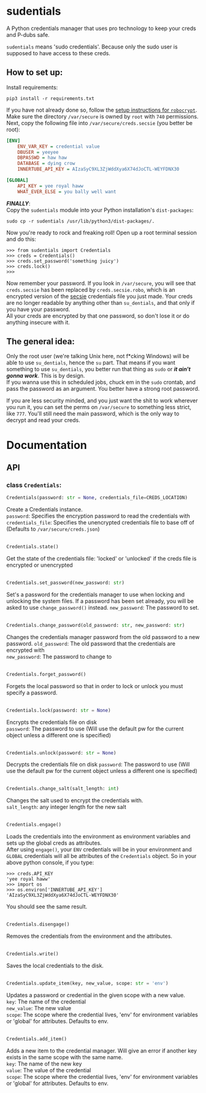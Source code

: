 # sudentials
A Python credentials manager that uses pro technology to keep your creds and P-dubs safe.

`sudentials` means 'sudo credentials'. Because only the sudo user is supposed to have access to these creds.


## How to set up:
Install requirements:
```console
pip3 install -r requirements.txt
```
If you have not already done so, follow the [setup instructions for `robocrypt`](https://github.com/noahbroyles/Robocrypt#setup).  
Make sure the directory `/var/secure` is owned by `root` with `740` permissions.  
Next, copy the following file into `/var/secure/creds.secsie` (you better be root):
```ini
[ENV]
	ENV_VAR_KEY = credential value
	DBUSER = yeeyee
	DBPASSWD = haw haw
	DATABASE = dying crow
	INNERTUBE_API_KEY = AIzaSyC9XL3ZjWddXya6X74dJoCTL-WEYFDNX30

[GLOBAL]
	API_KEY = yee royal haww
	WHAT_EVER_ELSE = you bally well want
```
***FINALLY***:  
Copy the `sudentials` module into your Python installation's `dist-packages`:
```console
sudo cp -r sudentials /usr/lib/python3/dist-packages/.
```
Now you're ready to rock and freaking roll! Open up a root terminal session and do this:
```pycon
>>> from sudentials import Credentials
>>> creds = Credentials()
>>> creds.set_password('something juicy')
>>> creds.lock()
>>>
```
Now remember your password. If you look in `/var/secure`, you will see that `creds.secsie` has been replaced by `creds.secsie.robo`, which is an encrypted version of the [secsie](https://github.com/noahbroyles/secsie-conf) credentials file you just made.
Your creds are no longer readable by anything other than `su_dentials`, and that only if you have your password.  
All your creds are encrypted by that one password, so don't lose it or do anything insecure with it.

## The general idea:
Only the root user (we're talking Unix here, not f*cking Windows) will be able to use `su_dentials`, hence the `su` part. That means if you want something to use `su_dentials`, 
you better run that thing as `sudo` or ***it ain't gonna work***. This is by design.  
If you wanna use this in scheduled jobs, chuck em in the `sudo` crontab, and pass the password as an argument. You better have a strong root password.

If you are less security minded, and you just want the shit to work wherever you run it, you can set the perms on `/var/secure` to something less strict, like `777`. You'll still need the main password, which is the only way to decrypt and read your creds.

# Documentation
## API
### class `Credentials`:
```python
Credentials(password: str = None, credentials_file=CREDS_LOCATION)
```
Create a Credentials instance.  
`password`: Specifies the encryption password to read the credentials with  
`credentials_file`: Specifies the unencrypted credentials file to base off of (Defaults to `/var/secure/creds.json`)
<br>
<br>
```python
Credentials.state()
```
Get the state of the credentials file: 'locked' or 'unlocked' if the creds file is encrypted or unencrypted
<br>
<br>
```python
Credentials.set_password(new_password: str)
```
Set's a password for the credentials manager to use when locking and unlocking the system files.
If a password has been set already, you will be asked to use `change_password()` instead.
`new_password`: The password to set.
<br>
<br>
```python
Credentials.change_password(old_password: str, new_password: str)
```
Changes the credentials manager password from the old password to a new password.
`old_password`: The old password that the credentials are encrypted with  
`new_password`: The password to change to
<br>
<br>
```python
Credentials.forget_password()
```
Forgets the local password so that in order to lock or unlock you must specify a password.
<br>
<br>
```python
Credentials.lock(password: str = None)
```
Encrypts the credentials file on disk  
`password`: The password to use (Will use the default pw for the current object unless a different one is specified)
<br>
<br>
```python
Credentials.unlock(password: str = None)
```
Decrypts the credentials file on disk
`password`: The password to use (Will use the default pw for the current object unless a different one is specified)
<br>
<br>
```python
Credentials.change_salt(salt_length: int)
```
Changes the salt used to encrypt the credentials with.  
`salt_length`: any integer length for the new salt
<br>
<br>
```python
Credentials.engage()
```
Loads the credentials into the environment as environment variables and sets up the global creds as attributes.  
After using `engage()`, your `ENV` credentials will be in your environment and `GLOBAL` credentials will all be attributes of the `Credentials` object. So in your above python console, if you type:
```pycon
>>> creds.API_KEY
'yee royal haww'
>>> import os
>>> os.environ['INNERTUBE_API_KEY']
'AIzaSyC9XL3ZjWddXya6X74dJoCTL-WEYFDNX30'
```
You should see the same result.
<br>
<br>
```python
Credentials.disengage()
```
Removes the credentials from the environment and the attributes.
<br>
<br>
```python
Credentials.write()
```
Saves the local credentials to the disk.
<br>
<br>
```python
Credentials.update_item(key, new_value, scope: str = 'env')
```
Updates a password or credential in the given scope with a new value.  
`key`: The name of the credential  
`new_value`: The new value  
`scope`: The scope where the credential lives, 'env' for environment variables or 'global' for attributes. Defaults to env.
<br>
<br>
```python
Credentials.add_item()
```
Adds a new item to the credential manager. Will give an error if another key exists in the same scope with the same name.  
`key`: The name of the new key  
`value`: The value of the credential  
`scope`: The scope where the credential lives, 'env' for environment variables or 'global' for attributes. Defaults to env.
